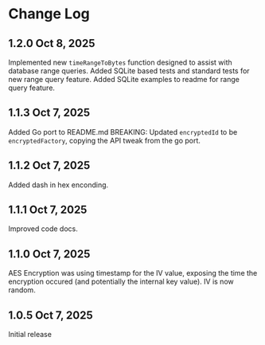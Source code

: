 # Change Log

## 1.2.0 Oct 8, 2025
Implemented new `timeRangeToBytes` function designed to assist with database range queries.
Added SQLite based tests and standard tests for new range query feature.
Added SQLite examples to readme for range query feature.

## 1.1.3 Oct 7, 2025
Added Go port to README.md
BREAKING: Updated `encryptedId` to be `encryptedFactory`, copying the API tweak from the go port.

## 1.1.2 Oct 7, 2025
Added dash in hex enconding.

## 1.1.1 Oct 7, 2025
Improved code docs.

## 1.1.0 Oct 7, 2025
AES Encryption was using timestamp for the IV value, exposing the time the encryption occured (and potentially the internal key value).  IV is now random.

## 1.0.5 Oct 7, 2025
Initial release
